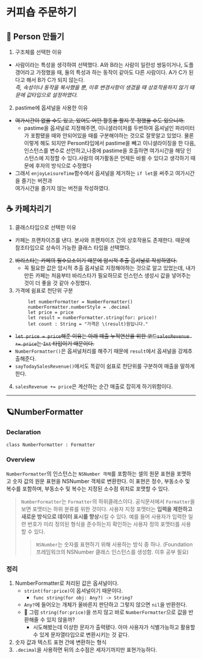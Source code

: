 # 커피숍 주문하기

## 👥 Person 만들기
1. 구조체를 선택한 이유
- 사람이라는 특성을 생각하여 선택했다. A와 B라는 사람이 일란성 쌍둥이거나, 도플갱어라고 가정했을 때, 둘의 특성과 하는 동작이 같아도 다른 사람이다. A가 C가 된다고 해서 B가 C가 되지 않는다.  
_즉, 속성이나 동작을 복사했을 뿐, 이후 변경사항이 생겼을 때 상호작용하지 않기 때문에 값타입으로 설정하였다._
2. pastime에 옵셔널을 사용한 이유
- ~~여가시간이 없을 수도 있고, 있어도 어떤 활동을 할지 못 정했을 수도 있으니까.~~
    - pastime을 옵셔널로 지정해주면, 이니셜라이저를 두번하여 옵셔널인 파라미터가 포함됐을 때와 안되어있을 때를 구분해야하는 것으로 잘못알고 있었다. 물론 이렇게 해도 되지만 Person타입에서 pastime을 빼고 이니셜라이징을 한 다음, 인스턴스를 변수로 선언하고,나중에 pastime을 호출하면 여가시간을 해당 인스턴스에 지정할 수 있다.사람의 여가활동은 언제든 바뀔 수 있다고 생각하기 때문에 후자의 방식으로 수정했다
- 그래서 `enjoyLeisureTime`함수에서 옵셔널을 제거하는 `if let`을 써주고 여가시간을 즐기는 버전과  
여가시간을 즐기지 않는 버전을 작성하였다.

## ☕️ 카페차리기
1. 클래스타입으로 선택한 이유
- 카페는 프랜차이즈를 낸다. 본사와 프랜차이즈 간의 상호작용도 존재한다. 때문에 참조타입으로 상속이 가능한 클래스 타입을 선택했다.
2. ~~바리스타는 카페의 필수요소이기 때문에 암시적 추출 옵셔널로 작성하였다.~~
    - 꼭 필요한 값은 암시적 추출 옵셔널로 지정해야하는 것으로 알고 있었는데, 
    내가 만든 카페는 처음부터 바리스타가 필요하므로 인스턴스 생성시 값을 넣어주는 것이 더 좋을 것 같아 수정했다.
3. 가격에 쉼표로 천단위 구분
```
        let numberFormatter = NumberFormatter()
        numberFormatter.numberStyle = .decimal
        let price = price
        let result = numberFormatter.string(for: price)!
        let count : String = "가격은 \(result)원입니다."
```
- ~~`let price = price`해준 이유는 아래 매출 누적연산을 위한 코드`salesRevenue += price`는 `Int` 타입이기 때문이다.~~
- `NumberFormatter()`은 옵셔널처리를 해주기 때문에 `result`에서 옵셔널을 강제추출해준다.
- `sayTodaySalesRevenue()`에서도 똑같이 쉼표로 천단위를 구분하여 매출을 말하게한다.
4. `salesRevenue += price`은 계산하는 순간 매출로 잡히게 하기위함이다.
---
## 🪐NumberFormatter
### Declaration
`class NumberFormatter : Formatter`
### Overview
`NumberFormatter`의 인스턴스는 `NSNumber 객체`를 포함하는 셀의 원문 표현을 포맷하고 숫자 값의 원문 표현을 NSNumber 객체로 변환한다. 이 표현은 정수, 부동소수 및 복수를 포함하며, 부동소수 및 복수는 지정된 소수점 위치로 포맷할 수 있다. 

>  `NumberFormatter`는 `Formatter`의 하위클래스이다. 공식문서에서 `Formatter`을 보면 포맷터는 하위 분류를 위한 것이다. 사용자 지정 포맷터는 **입력을 제한하고 새로운 방식으로 데이터 표시를 향상**시킬 수 있다. 예를 들어 사용자가 입력한 일련 번호가 미리 정의된 형식을 준수하는지 확인하는 사용자 정의 포맷터를 사용할 수 있다.
>> `NSNumber`는 숫자를 표현하기 위해 사용하는 방식 중 하나. (Foundation 프레임워크의 NSNumber 클래스 인스턴스를 생성함. 이후 공부 필요)

### 정리
1. NumberFormatter로 처리된 값은 옵셔널이다. 
    - `strint(for:price)`이 옵셔널이기 때문이다. 
        - `func string(for obj: Any?) -> String?`
    - `Any?`에 들어오는 개체가 올바른지 판단하고 그렇지 않으면 `nil`을 반환한다.
    - 🤔 그럼 `string(for:price)`을 쓰지 않고 바로 `NumberFormatter`으로 값을 반환해줄 수 있지 않을까? 
        - 시도해봤는데 이상한 문자가 출력됐다. 아마 사용자가 식별가능하고 활용할 수 있게 문자열타입으로 변환시키는 것 같다. 
2. 숫자 값과 텍스트 표현 간에 변환하는 형식
3. `.decimal`을 사용하면 뒤의 소수점은 세자기까지만 표현가능하다.
